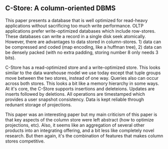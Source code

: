   ## C-Store: A column-oriented DBMS

This paper presents a database that is well optimized for read-heavy applications without sacrificing too much write performance. OLTP applications prefer write-optimized databases which include row-stores. These databases can write a record in a single disk seek atomically. However, there are advantages to data stored in column-stores. 1) data can be compressed and coded (map encoding, like a huffman tree), 2) data can be densely packed (with no extra padding, storing number 8 only needs 3 bits).

C-Store has a read-optimized store and a write-optimized store. This looks similar to the data warehouse model we use today except that tuple groups move between the two stores, instead of one way. Queries also can occur across both stores. This looks a bit like a memory hierarchy in some ways. At it's core, the C-Store supports insertions and deleteions. Updates are inserts followed by deletions. All operations are timestamped which provides a user snapshot consistency. Data is kept reliable through redunant storage of projections.

This paper was an interesting paper but my main criticism of this paper is that key aspects of the column store were left abstract (how to optimize projections, etc). Also, it seems like an aggregation of several other products into an integrating offering, and a bit less like completely novel research. But then again, it's the combination of features that makes column stores competitive.
